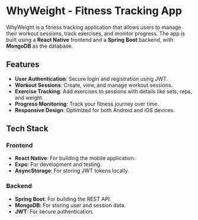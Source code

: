 # WhyWeight - Fitness Tracking App

WhyWeight is a fitness tracking application that allows users to manage their workout sessions, track exercises, and monitor progress. The app is built using a **React Native** frontend and a **Spring Boot** backend, with **MongoDB** as the database.

## Features

- **User Authentication**: Secure login and registration using JWT.
- **Workout Sessions**: Create, view, and manage workout sessions.
- **Exercise Tracking**: Add exercises to sessions with details like sets, reps, and weight.
- **Progress Monitoring**: Track your fitness journey over time.
- **Responsive Design**: Optimized for both Android and iOS devices.

## Tech Stack

### Frontend
- **React Native**: For building the mobile application.
- **Expo**: For development and testing.
- **AsyncStorage**: For storing JWT tokens locally.

### Backend
- **Spring Boot**: For building the REST API.
- **MongoDB**: For storing user and session data.
- **JWT**: For secure authentication.
